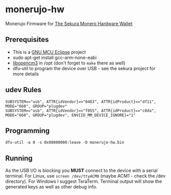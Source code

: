 # monerujo-hw
Monerujo Firmware for [The Sekura Monero Hardware Wallet](https://github.com/monero-project/sekura)

## Prerequisites
- This is a [GNU MCU Eclipse](https://gnu-mcu-eclipse.github.io/) project
- sudo apt-get install gcc-arm-none-eabi
- [libopencm3](https://github.com/libopencm3/libopencm3) in /opt (don't forget to ```make``` there as well)
- dfu-util to program the device over USB - see the sekura project for more details

## udev Rules
```
SUBSYSTEM=="usb", ATTR{idVendor}=="0483", ATTR{idProduct}=="df11", MODE="660", GROUP="plugdev"
SUBSYSTEM=="usb", ATTR{idVendor}=="f055", ATTR{idProduct}=="c0da", MODE="660", GROUP="plugdev", ENV{ID_MM_DEVICE_IGNORE}="1"
```

## Programming
```dfu-util -a 0 -s 0x08000000:leave -D monerujo-hw.bin```

## Running
As the USB I/O is blocking you **MUST** connect to the device with a serial terminal. For Linux, use ```screen /dev/ttyACM0``` (maybe ACM1 - check the /dev directory). For Windows I suggest TeraTerm. Terminal output will show the generated keys as well as other debug info.
